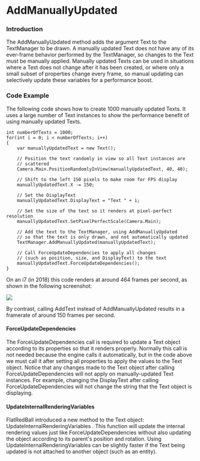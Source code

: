 # AddManuallyUpdated

### Introduction

The AddManuallyUpdated method adds the argument Text to the TextManager to be drawn. A manually updated Text does not have any of its ever-frame behavior performed by the TextManager, so changes to the Text must be manually applied. Manually updated Texts can be used in situations where a Text does not change after it has been created, or where only a small subset of properties change every frame, so manual updating can selectively update these variables for a performance boost.

### Code Example

The following code shows how to create 1000 manually updated Texts. It uses a large number of Text instances to show the performance benefit of using manually updated Texts.

```lang:c#
int numberOfTexts = 1000;
for(int i = 0; i < numberOfTexts; i++)
{
    var manuallyUpdatedText = new Text();

    // Position the text randomly in view so all Text instances are
    // scattered
    Camera.Main.PositionRandomlyInView(manuallyUpdatedText, 40, 40);

    // Shift to the left 150 pixels to make room for FPS display
    manuallyUpdatedText.X -= 150;

    // Set the DisplayText
    manuallyUpdatedText.DisplayText = "Text " + i;

    // Set the size of the text so it renders at pixel-perfect resolution
    manuallyUpdatedText.SetPixelPerfectScale(Camera.Main);

    // Add the text to the TextManager, using AddManuallyUpdated
    // so that the text is only drawn, and not automatically updated
    TextManager.AddManuallyUpdated(manuallyUpdatedText);

    // Call ForceUpdateDependencies to apply all changes
    // (such as position, size, and DisplayText) to the text
    manuallyUpdatedText.ForceUpdateDependencies();
}
```

On an i7 (in 2018) this code renders at around 464 frames per second, as shown in the following screenshot:

![](../../../../.gitbook/assets/2018-08-img\_5b7cbd967850d.png)

By contrast, calling AddText instead of AddManuallyUpdated results in a framerate of around 150 frames per second.

#### ForceUpdateDependencies

The ForceUpdateDependencies call is required to update a Text object according to its properties so that it renders properly. Normally this call is not needed because the engine calls it automatically, but in the code above we must call it after setting all properties to apply the values to the Text object. Notice that any changes made to the Text object after calling ForceUpdateDependencies will not apply on manually-updated Text instances. For example, changing the DisplayText after calling ForceUpdateDependencies will not change the string that the Text object is displaying.

#### UpdateInternalRenderingVariables

FlatRedBall introduced a new method to the Text object: UpdateInternalRenderingVariables . This function will update the internal rendering values just like ForceUpdateDependencies without also updating the object according to its parent's position and rotation. Using UpdateInternalRenderingVariables can be slightly faster if the Text being updated is not attached to another object (such as an entity).
